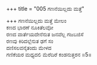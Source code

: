 +++
title = "005 ಗಣನೆಯಿಲ್ಲದು ಮತ್ತೆ"

+++
ಗಣನೆಯಿಲ್ಲದು ಮತ್ತೆ ಮೇಲಂ  
ಕಣದ ಭಾರಣೆ ನೂಕಿತೆಲವೋ  
ರಣದ ವಾರ್ತೆಯದೇನೆನುತ ಜನವೆಲ್ಲ ಗಜಬಜಿಸೆ  
ರಣವು ಕಿರಿದಲ್ಲೆನುತ ಢಗೆ ಸಂ  
ದಣಿಸಲವನೈತಂದು ಮೇಳದ  
ಗಣಿಕೆಯರ ಮಧ್ಯದಲಿ ಮೆರೆದಿರೆ ಕಂಡನುತ್ತರನ     ॥5॥